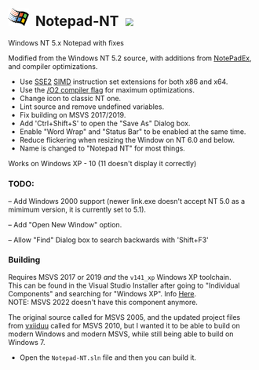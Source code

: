 # <img src="https://github.com/Alex313031/Notepad-NT/blob/main/winnt_flag.svg" width="42">&nbsp; Notepad-NT &nbsp;<img src="https://github.com/Alex313031/Notepad-NT/blob/main/notepad/notepad.ico" width="42">

Windows NT 5.x Notepad with fixes

Modified from the Windows NT 5.2 source, with additions from [NotePadEx](https://github.com/vxiiduu/NotepadEx), and compiler optimizations.

 - Use [SSE2](https://en.wikipedia.org/wiki/SSE2) [SIMD](https://en.wikipedia.org/wiki/Single_instruction,_multiple_data)
   instruction set extensions for both x86 and x64.
 - Use the [/O2 compiler flag](https://learn.microsoft.com/en-us/cpp/build/reference/o1-o2-minimize-size-maximize-speed)
   for maximum optimizations.
 - Change icon to classic NT one.
 - Lint source and remove undefined variables.
 - Fix building on MSVS 2017/2019.
 - Add 'Ctrl+Shift+S' to open the "Save As" Dialog box.
 - Enable "Word Wrap" and "Status Bar" to be enabled at the same time.
 - Reduce flickering when resizing the Window on NT 6.0 and below.
 - Name is changed to "Notepad NT" for most things.

Works on Windows XP - 10 (11 doesn't display it correctly)

### TODO:

 &ndash; Add Windows 2000 support (newer link.exe doesn't accept NT 5.0 as a mimimum version, it
 is currently set to 5.1).

 &ndash; Add "Open New Window" option.

 &ndash; Allow "Find" Dialog box to search backwards with 'Shift+F3'

### Building

Requires MSVS 2017 or 2019 *and* the `v141_xp` Windows XP toolchain.  
This can be found in the Visual Studio Installer after going to "Individual Components" and searching for "Windows XP". 
Info [Here](https://learn.microsoft.com/en-us/cpp/build/configuring-programs-for-windows-xp#install-the-windows-xp-platform-toolset).  
NOTE: MSVS 2022 doesn't have this component anymore.

The original source called for MSVS 2005, and the updated project files from [vxiiduu](https://github.com/vxiiduu) 
called for MSVS 2010, but I wanted it to be able to build on modern Windows and modern MSVS, 
while still being able to build on Windows 7.

 - Open the `Notepad-NT.sln` file and then you can build it.
